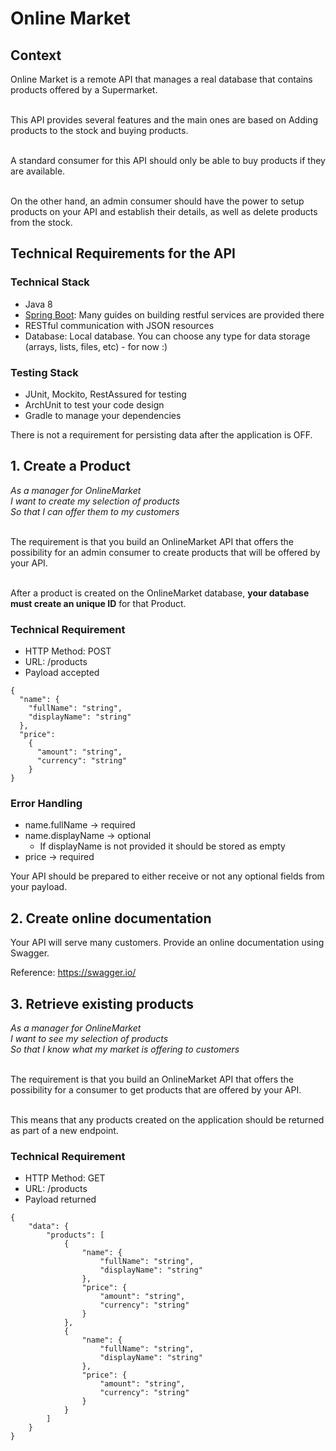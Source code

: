 # Online Market

## Context
Online Market is a remote API that manages a real database that contains products offered by a Supermarket. 

<br>This API provides several features and the main ones are based on Adding products to the stock and buying products. 

<br>A standard consumer for this API should only be able to buy products if they are available. 

<br>On the other hand, an admin consumer should have the power to setup products on your API and establish their details, as well as delete products from the stock. 


## Technical Requirements for the API

### Technical Stack
* Java 8
* [Spring Boot](https://spring.io/guides): Many guides on building restful services are provided there 
* RESTful communication with JSON resources
* Database: Local database. You can choose any type for data storage (arrays, lists, files, etc) - for now :)

### Testing Stack
* JUnit, Mockito, RestAssured for testing
* ArchUnit to test your code design
* Gradle to manage your dependencies

There is not a requirement for persisting data after the application is OFF.

## 1. Create a Product 

<i>
As a manager for OnlineMarket<br>
I want to create my selection of products<br>
So that I can offer them to my customers<br>
</i>
<br>

The requirement is that you build an OnlineMarket API that offers the possibility for an admin consumer to create products that will be offered by your API. 

<br>After a product is created on the OnlineMarket database, **your database must create an unique ID** for that Product.

### Technical Requirement
* HTTP Method: POST
* URL: /products
* Payload accepted
```
{
  "name": {
    "fullName": "string",
    "displayName": "string"
  },
  "price": 
    {
      "amount": "string",
      "currency": "string"
    }
}
```

### Error Handling
* name.fullName -> required
* name.displayName -> optional
    * If displayName is not provided it should be stored as empty 
* price -> required

Your API should be prepared to either receive or not any optional fields from your payload.


## 2. Create online documentation 
Your API will serve many customers. Provide an online documentation using Swagger.

Reference: https://swagger.io/

## 3. Retrieve existing products 

<i>
As a manager for OnlineMarket<br>
I want to see my selection of products<br>
So that I know what my market is offering to customers<br>
</i>
<br>

The requirement is that you build an OnlineMarket API that offers the possibility for a consumer 
to get products that are offered by your API.

<br> This means that any products created on the application should be returned as part of a new endpoint.

### Technical Requirement
* HTTP Method: GET
* URL: /products
* Payload returned
```
{
    "data": {
        "products": [
            {
                "name": {
                    "fullName": "string",
                    "displayName": "string"
                },
                "price": {
                    "amount": "string",
                    "currency": "string"
                }
            },
            {
                "name": {
                    "fullName": "string",
                    "displayName": "string"
                },
                "price": {
                    "amount": "string",
                    "currency": "string"
                }
            }
        ]
    }
}
```